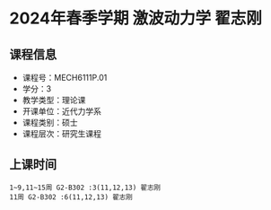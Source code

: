 # 2024年春季学期 激波动力学 翟志刚






## 课程信息

- 课程号：MECH6111P.01
- 学分：3
- 教学类型：理论课
- 开课单位：近代力学系
- 课程类别：硕士
- 课程层次：研究生课程

## 上课时间

```
1~9,11~15周 G2-B302 :3(11,12,13) 翟志刚
11周 G2-B302 :6(11,12,13) 翟志刚
```


